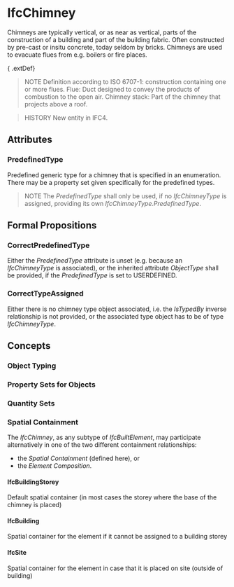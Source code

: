 # IfcChimney

Chimneys are typically vertical, or as near as vertical, parts of the construction of a building and part of the building fabric. Often constructed by pre-cast or insitu concrete, today seldom by bricks. Chimneys are used to evacuate flues from e.g. boilers or fire places.
<!-- end of short definition -->

{ .extDef}
> NOTE Definition according to ISO 6707-1: construction containing one or more flues.
> Flue: Duct designed to convey the products of combustion to the open air.
> Chimney stack: Part of the chimney that projects above a roof.

> HISTORY New entity in IFC4.

## Attributes

### PredefinedType
Predefined generic type for a chimney that is specified in an enumeration. There may be a property set given specifically for the predefined types.
> NOTE The _PredefinedType_ shall only be used, if no _IfcChimneyType_ is assigned, providing its own _IfcChimneyType.PredefinedType_.

## Formal Propositions

### CorrectPredefinedType
Either the _PredefinedType_ attribute is unset (e.g. because an _IfcChimneyType_ is associated), or the inherited attribute _ObjectType_ shall be provided, if the _PredefinedType_ is set to USERDEFINED.

### CorrectTypeAssigned
Either there is no chimney type object associated, i.e. the _IsTypedBy_ inverse relationship is not provided, or the associated type object has to be of type _IfcChimneyType_.

## Concepts

### Object Typing



### Property Sets for Objects



### Quantity Sets



### Spatial Containment

The _IfcChimney_, as any subtype of _IfcBuiltElement_, may participate alternatively in one of the two different containment relationships:

* the _Spatial Containment_ (defined here), or
* the _Element Composition_.

#### IfcBuildingStorey

Default spatial container (in most cases the storey where the base of the chimney is placed)

#### IfcBuilding

Spatial container for the element if it cannot be assigned to a building storey

#### IfcSite

Spatial container for the element in case that it is placed on site (outside of building)

